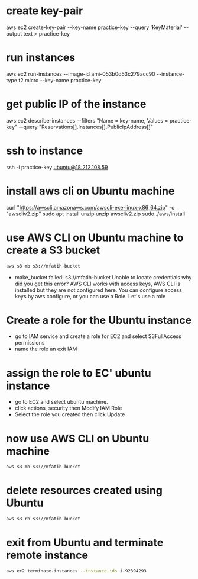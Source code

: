 
# create key-pair 
aws ec2 create-key-pair --key-name practice-key --query 'KeyMaterial' --output text > practice-key

# run instances 
aws ec2 run-instances --image-id ami-053b0d53c279acc90 --instance-type t2.micro --key-name practice-key

# get public IP of the instance
aws ec2 describe-instances --filters "Name = key-name, Values = practice-key" --query "Reservations[].Instances[].PublicIpAddress[]"

# ssh to instance
ssh -i practice-key ubuntu@18.212.108.59 

# install aws cli on Ubuntu machine
curl "https://awscli.amazonaws.com/awscli-exe-linux-x86_64.zip" -o "awscliv2.zip"
sudo apt install unzip
unzip awscliv2.zip
sudo ./aws/install

# use AWS CLI on Ubuntu machine to create a S3 bucket
```bash
aws s3 mb s3://mfatih-bucket
```

- make_bucket failed: s3://mfatih-bucket Unable to locate credentials
why did you get this error?
AWS CLI works with access keys, AWS CLI is installed but they are not configured here.
You can configure access keys by aws configure, or
you can use a Role.
Let's use a role

# Create a role for the Ubuntu instance
- go to IAM service and create a role for EC2 and select S3FullAccess permissions
- name the role an exit IAM

# assign the role to EC' ubuntu instance
- go to EC2 and select ubuntu machine.
- click actions, security then Modify IAM Role
- Select the role you created then click Update

# now use AWS CLI on Ubuntu machine
```bash
aws s3 mb s3://mfatih-bucket
```

# delete resources created using Ubuntu
```bash
aws s3 rb s3://mfatih-bucket
```

# exit from Ubuntu and terminate remote instance
```bash
aws ec2 terminate-instances --instance-ids i-92394293
```


